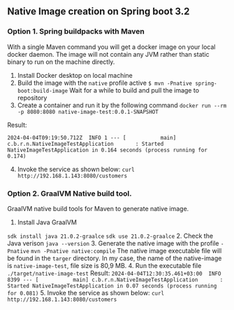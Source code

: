 ## Native Image creation on Spring boot 3.2

### Option 1. Spring buildpacks with Maven

With a single Maven command you will get a docker image on your local docker daemon. The image will not contain any JVM rather than static binary to run on the machine directly.

1. Install Docker desktop on local machine
2. Build the image with the `native` profile active
    ```$ mvn -Pnative spring-boot:build-image```
Wait for a while to build and pull the image to repository
3. Create a container and run it by the following command
   ```docker run --rm -p 8080:8080 native-image-test:0.0.1-SNAPSHOT```

Result:

```2024-04-04T09:19:50.712Z  INFO 1 --- [           main] c.b.r.n.NativeImageTestApplication       : Started NativeImageTestApplication in 0.164 seconds (process running for 0.174)```

4. Invoke the service as shown below:
   ```curl http://192.168.1.143:8080/customers```

### Option 2. GraalVM Native build tool.

GraalVM native build tools for Maven to generate native image.

1. Install Java GraalVM

```sdk install java 21.0.2-graalce```
```sdk use 21.0.2-graalce```
2. Check the Java verison
```java --version```
3. Generate the native image with the profile `-Pnative`
```mvn -Pnative native:compile```
The native image executable file will be found in the `targer` directory. In my case, the name of the native-image is `native-image-test`, file size is 80,9 MB.
4. Run the executable file 
```./target/native-image-test```
Result:
```2024-04-04T12:30:35.461+03:00  INFO 8399 --- [           main] c.b.r.n.NativeImageTestApplication       : Started NativeImageTestApplication in 0.07 seconds (process running for 0.081)```
5. Invoke the service as shown below:
   ```curl http://192.168.1.143:8080/customers```